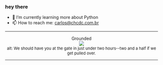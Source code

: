 ### hey there 

- :seedling: I’m currently learning more about Python
- :mailbox: How to reach me: carlos@chcdc.com.br


---


<!-- xkcd -->
<p align="center">Grounded</br><img src=https://imgs.xkcd.com/comics/grounded.png></br><font size =2>alt: We should have you at the gate in just under two hours--two and a half if we get pulled over.</br></font></p></table></p> 


<!-- xkcd -->
---
